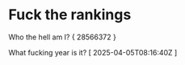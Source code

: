 # Fuck the rankings

Who the hell am I?
{ 28566372 }

What fucking year is it?
[ 2025-04-05T08:16:40Z ]
